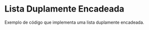 # Lista Duplamente Encadeada
<p> Exemplo de código que implementa uma lista duplamente encadeada.</p> 